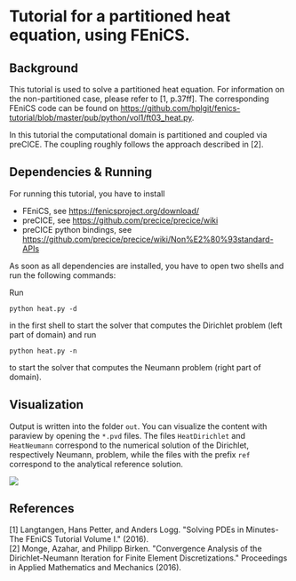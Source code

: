 # Tutorial for a partitioned heat equation, using FEniCS.

## Background

This tutorial is used to solve a partitioned heat equation. For information on the non-partitioned case, please refer to [1, p.37ff]. The corresponding FEniCS code can be found on https://github.com/hplgit/fenics-tutorial/blob/master/pub/python/vol1/ft03_heat.py.

In this tutorial the computational domain is partitioned and coupled via preCICE. The coupling roughly follows the approach described in [2].

## Dependencies & Running

For running this tutorial, you have to install

* FEniCS, see https://fenicsproject.org/download/
* preCICE, see https://github.com/precice/precice/wiki
* preCICE python bindings, see https://github.com/precice/precice/wiki/Non%E2%80%93standard-APIs

As soon as all dependencies are installed, you have to open two shells and run the following commands:

Run 
```
python heat.py -d
```
in the first shell to start the solver that computes the Dirichlet problem (left part of domain) and run
```
python heat.py -n
```
to start the solver that computes the Neumann problem (right part of domain).

## Visualization

Output is written into the folder `out`. You can visualize the content with paraview by opening the `*.pvd` files. The files `HeatDirichlet` and `HeatNeumann` correspond to the numerical solution of the Dirichlet, respectively Neumann, problem, while the files with the prefix `ref` correspond to the analytical reference solution.

![](movie.gif)

## References

[1] Langtangen, Hans Petter, and Anders Logg. "Solving PDEs in Minutes-The FEniCS Tutorial Volume I." (2016).  
[2] Monge, Azahar, and Philipp Birken. "Convergence Analysis of the Dirichlet-Neumann Iteration for Finite Element Discretizations." Proceedings in Applied Mathematics and Mechanics (2016).
